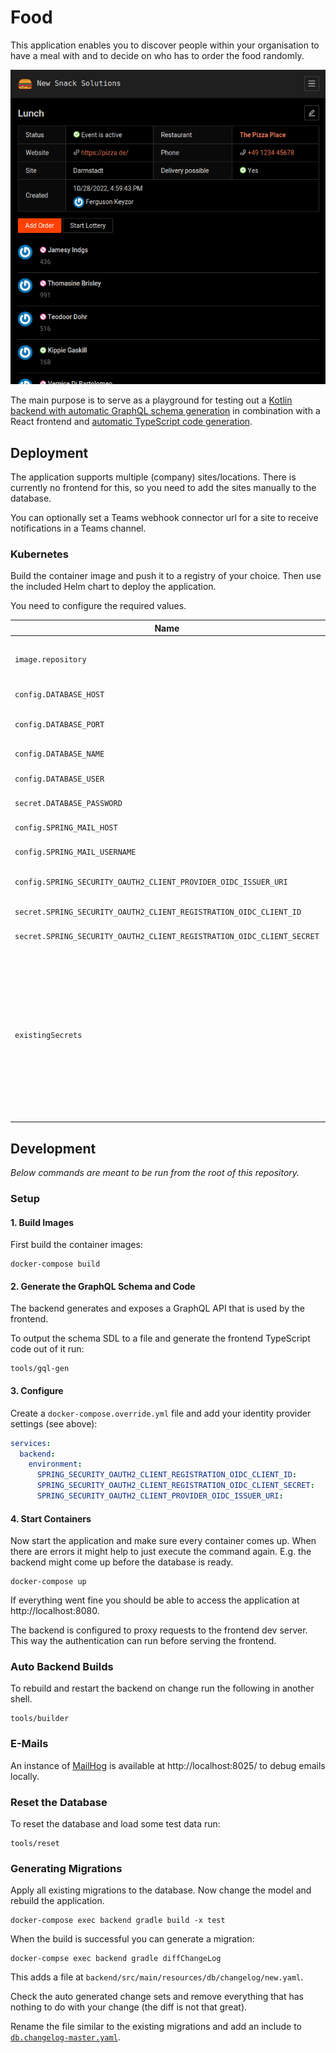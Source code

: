 # Food

This application enables you to discover people within your organisation to have a meal with and to decide on who has to order the food randomly.

![](docs/images/preview.png)

The main purpose is to serve as a playground for testing out a [Kotlin backend with automatic GraphQL schema generation](https://github.com/ExpediaGroup/graphql-kotlin) in combination with a React frontend and [automatic TypeScript code generation](https://github.com/dotansimha/graphql-code-generator).

## Deployment

The application supports multiple (company) sites/locations. There is currently no frontend for this, so you need to add the sites manually to the database.

You can optionally set a Teams webhook connector url for a site to receive notifications in a Teams channel.

### Kubernetes

Build the container image and push it to a registry of your choice. Then use the included Helm chart to deploy the application.

You need to configure the required values.

| Name | Description | Required |
|---|---|---|
| `image.repository` | The registry url where you pushed the image to | Yes |
| `config.DATABASE_HOST` | MariaDB server host | Yes |
| `config.DATABASE_PORT` | Database port | No (defaults to `3306`)|
| `config.DATABASE_NAME` | Database name | Yes |
| `config.DATABASE_USER` | Database username | Yes |
| `secret.DATABASE_PASSWORD` | Database password | Yes |
| `config.SPRING_MAIL_HOST` | SMTP server host | Yes |
| `config.SPRING_MAIL_USERNAME` | SMTP username | Yes |
| `config.SPRING_SECURITY_OAUTH2_CLIENT_PROVIDER_OIDC_ISSUER_URI`| OIDC issuer URL of your IDP | Yes |
| `secret.SPRING_SECURITY_OAUTH2_CLIENT_REGISTRATION_OIDC_CLIENT_ID` | OIDC client id | Yes |
| `secret.SPRING_SECURITY_OAUTH2_CLIENT_REGISTRATION_OIDC_CLIENT_SECRET` | OIDC client secret | Yes |
| `existingSecrets` | An array of existing secrets if you do not want the chart to create the secrets for you. The included keys should be the same as for config/secret described above. | No |

## Development

*Below commands are meant to be run from the root of this repository.*

### Setup

#### 1. Build Images

First build the container images:
```shell
docker-compose build
```

#### 2. Generate the GraphQL Schema and Code

The backend generates and exposes a GraphQL API that is used by the frontend.

To output the schema SDL to a file and generate the frontend TypeScript code out of it run:
```shell
tools/gql-gen
```

#### 3. Configure

Create a `docker-compose.override.yml` file and add your identity provider settings (see above):

```yaml
services:
  backend:
    environment:
      SPRING_SECURITY_OAUTH2_CLIENT_REGISTRATION_OIDC_CLIENT_ID:
      SPRING_SECURITY_OAUTH2_CLIENT_REGISTRATION_OIDC_CLIENT_SECRET:
      SPRING_SECURITY_OAUTH2_CLIENT_PROVIDER_OIDC_ISSUER_URI:
```

#### 4. Start Containers

Now start the application and make sure every container comes up. When there are errors it might help to just execute the command again. E.g. the backend might come up before the database is ready.
```shell
docker-compose up
```

If everything went fine you should be able to access the application at http://localhost:8080.

The backend is configured to proxy requests to the frontend dev server. This way the authentication can run before serving the frontend.

### Auto Backend Builds

To rebuild and restart the backend on change run the following in another shell.
```shell
tools/builder
```

### E-Mails

An instance of [MailHog](https://github.com/mailhog/MailHog) is available at http://localhost:8025/ to debug emails locally.

### Reset the Database

To reset the database and load some test data run:
```shell
tools/reset
```

### Generating Migrations

Apply all existing migrations to the database. Now change the model and rebuild the application.
```shell
docker-compose exec backend gradle build -x test
```

When the build is successful you can generate a migration:
```shell
docker-compse exec backend gradle diffChangeLog
```

This adds a file at `backend/src/main/resources/db/changelog/new.yaml`.

Check the auto generated change sets and remove everything that has nothing to do with your change (the diff is not that great).

Rename the file similar to the existing migrations and add an include to [`db.changelog-master.yaml`](backend/src/main/resources/db/changelog/db.changelog-master.yaml).
